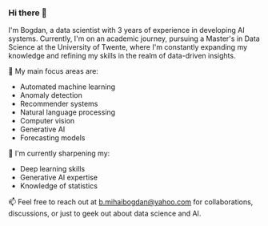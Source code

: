 ### Hi there 👋

I'm Bogdan, a data scientist with 3 years of experience in developing AI systems. Currently, I'm on an academic journey, pursuing a Master's in Data Science at the University of Twente, where I'm constantly expanding my knowledge and refining my skills in the realm of data-driven insights.

🎯 My main focus areas are:
- Automated machine learning
- Anomaly detection
- Recommender systems
- Natural language processing
- Computer vision
- Generative AI
- Forecasting models

📖 I'm currently sharpening my:
- Deep learning skills
- Generative AI expertise
- Knowledge of statistics

📫 Feel free to reach out at b.mihaibogdan@yahoo.com for collaborations, discussions, or just to geek out about data science and AI.
